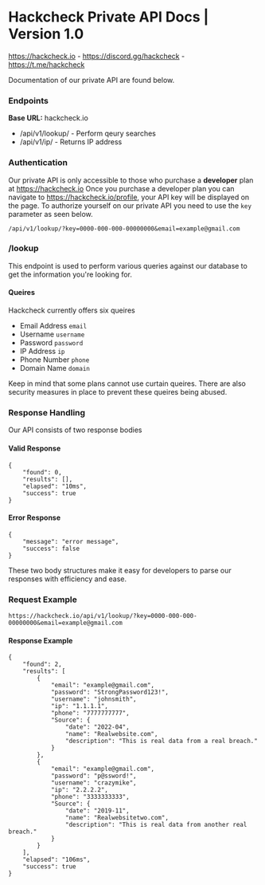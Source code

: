 # Hackcheck Private API Docs | Version 1.0
https://hackcheck.io - https://discord.gg/hackcheck - https://t.me/hackcheck

Documentation of our private API are found below.


### Endpoints
**Base URL:** hackcheck.io
* /api/v1/lookup/ - Perform qeury searches 
* /api/v1/ip/ - Returns IP address

### Authentication
Our private API is only accessible to those who purchase a __developer__ plan at https://hackcheck.io
Once you purchase a developer plan you can navigate to https://hackcheck.io/profile, your API key will be displayed on the page.
To authorize yourself on our private API you need to use the `key` parameter as seen below.

`/api/v1/lookup/?key=0000-000-000-00000000&email=example@gmail.com`

### /lookup
This endpoint is used to perform various queries against our database to get the information you're looking for.

#### Queires
Hackcheck currently offers six queires
- Email Address `email`
- Username      `username`
- Password      `password`
- IP Address    `ip`
- Phone Number  `phone`
- Domain Name   `domain`

Keep in mind that some plans cannot use curtain queires.
There are also security measures in place to prevent these queires being abused.

### Response Handling
Our API consists of two response bodies
#### Valid Response
```
{
    "found": 0,
    "results": [],
    "elapsed": "10ms",
    "success": true
}
```
#### Error Response
```
{
    "message": "error message",
    "success": false
}
```
These two body structures make it easy for developers to parse our responses with efficiency and ease. 


### Request Example
```
https://hackcheck.io/api/v1/lookup/?key=0000-000-000-00000000&email=example@gmail.com
```
#### Response Example
```
{
    "found": 2,
    "results": [
        {
            "email": "example@gmail.com",
            "password": "StrongPassword123!",
            "username": "johnsmith",
            "ip": "1.1.1.1",
            "phone": "7777777777",
            "Source": {
                "date": "2022-04",
                "name": "Realwebsite.com",
                "description": "This is real data from a real breach."
            }
        },
        {
            "email": "example@gmail.com",
            "password": "p@ssword!",
            "username": "crazymike",
            "ip": "2.2.2.2",
            "phone": "3333333333",
            "Source": {
                "date": "2019-11",
                "name": "Realwebsitetwo.com",
                "description": "This is real data from another real breach."
            }
        }
    ],
    "elapsed": "106ms",
    "success": true
}
```
